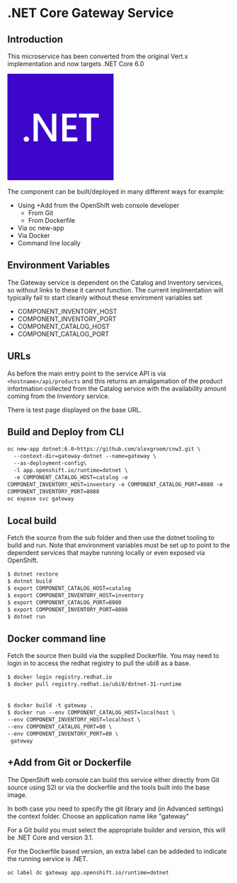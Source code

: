 
.NET Core Gateway Service
===
## Introduction
This microservice has been converted from the original Vert.x implementation and now targets .NET Core 6.0

![](https://raw.githubusercontent.com/alexgroom/cnw3/master/gateway-dotnet/wwwroot/240px-NET_Core_Logo.png)


The component can be built/deployed in many different ways for example:

* Using +Add from the OpenShift web console developer 
    * From Git
    * From Dockerfile
* Via oc new-app
* Via Docker
* Command line locally

## Environment Variables
The Gateway service is dependent on the Catalog and Inventory services, so without links to these it cannot function. The current implmentation will typically fail to start cleanly without these enviroment variables set
* COMPONENT_INVENTORY_HOST
* COMPONENT_INVENTORY_PORT
* COMPONENT_CATALOG_HOST
* COMPONENT_CATALOG_PORT

## URLs
As before the main entry point to the service API is via ``<hostname>/api/products`` and this returns an amalgamation of the product infortmation collected from the Catalog service with the availability amount coming from the Inventory service.

There is test page displayed on the base URL.


## Build and Deploy from CLI

```
oc new-app dotnet:6.0~https://github.com/alexgroom/cnw3.git \
  --context-dir=gateway-dotnet --name=gateway \
  --as-deployment-config\
  -l app.openshift.io/runtime=dotnet \
  -e COMPONENT_CATALOG_HOST=catalog -e COMPONENT_INVENTORY_HOST=inventory -e COMPONENT_CATALOG_PORT=8080 -e COMPONENT_INVENTORY_PORT=8080
oc expose svc gateway

```
## Local build
Fetch the source from the sub folder and then use the dotnet tooling to build and run. Note that environment variables must be set up to point to the dependent services that maybe running locally or even exposed via OpenShift.
```
$ dotnet restore
$ dotnet build
$ export COMPONENT_CATALOG_HOST=catalog
$ export COMPONENT_INVENTORY_HOST=inventory 
$ export COMPONENT_CATALOG_PORT=8080 
$ export COMPONENT_INVENTORY_PORT=8080
$ dotnet run
```
## Docker command line
Fetch the source then build via the supplied Dockerfile. You may need to login in to access the redhat registry to pull the ubi8 as a base.

```
$ docker login registry.redhat.io
$ docker pull registry.redhat.io/ubi8/dotnet-31-runtime


$ docker build -t gateway .
$ docker run --env COMPONENT_CATALOG_HOST=localhost \
--env COMPONENT_INVENTORY_HOST=localhost \
--env COMPONENT_CATALOG_PORT=80 \
--env COMPONENT_INVENTORY_PORT=80 \
 gateway
```
## +Add from Git or Dockerfile
The OpenShift web console can build this service either directly from Git source using S2I or via the dockerfile and the tools built into the base image.

In both case you need to specify the git library and (in Advanced settings) the context folder. Choose an application name like "gateway"

For a Git build you must select the appropriate builder and version, this will be .NET Core and version 3.1. 

For the Dockerfile based version, an extra label can be addeded to indicate the running service is .NET.

```
oc label dc gateway app.openshift.io/runtime=dotnet
```


